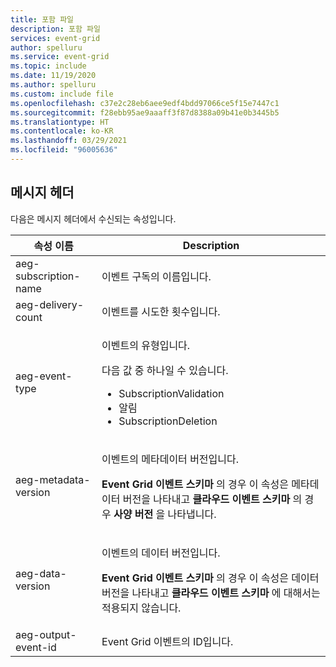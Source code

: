 ```yaml
---
title: 포함 파일
description: 포함 파일
services: event-grid
author: spelluru
ms.service: event-grid
ms.topic: include
ms.date: 11/19/2020
ms.author: spelluru
ms.custom: include file
ms.openlocfilehash: c37e2c28eb6aee9edf4bdd97066ce5f15e7447c1
ms.sourcegitcommit: f28ebb95ae9aaaff3f87d8388a09b41e0b3445b5
ms.translationtype: HT
ms.contentlocale: ko-KR
ms.lasthandoff: 03/29/2021
ms.locfileid: "96005636"
---
```

## <a name="message-headers"></a>메시지 헤더
다음은 메시지 헤더에서 수신되는 속성입니다.

| 속성 이름 | Description |
| ------------- | ----------- | 
| aeg-subscription-name | 이벤트 구독의 이름입니다. |
| aeg-delivery-count | 이벤트를 시도한 횟수입니다. |
| aeg-event-type | <p>이벤트의 유형입니다.</p><p>다음 값 중 하나일 수 있습니다.</p><ul><li>SubscriptionValidation</li><li>알림</li><li>SubscriptionDeletion</li></ul> | 
| aeg-metadata-version | <p>이벤트의 메타데이터 버전입니다.<p> **Event Grid 이벤트 스키마** 의 경우 이 속성은 메타데이터 버전을 나타내고 **클라우드 이벤트 스키마** 의 경우 **사양 버전** 을 나타냅니다. </p>|
| aeg-data-version | <p>이벤트의 데이터 버전입니다.</p><p>**Event Grid 이벤트 스키마** 의 경우 이 속성은 데이터 버전을 나타내고 **클라우드 이벤트 스키마** 에 대해서는 적용되지 않습니다.</p> |
| aeg-output-event-id | Event Grid 이벤트의 ID입니다. |


